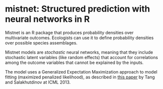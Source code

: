 mistnet: Structured prediction with neural networks in R
=========

Mistnet is an R package that produces probability densities over multivariate outcomes.  Ecologists can use it to define probability densities over possible species assemblages.

Mistnet models are *stochastic* neural networks, meaning that they include stochastic latent variables (like random effects) that account for correlations among the outcome variables that cannot be explained by the inputs.

The model uses a Generalized Expectation Maximization approach to model fitting (maximized penalized likelihood), as described in [this paper](http://www-etud.iro.umontreal.ca/~goodfeli/sfnn_wk.pdf) by Tang and Salakhutdinov at ICML 2013.
